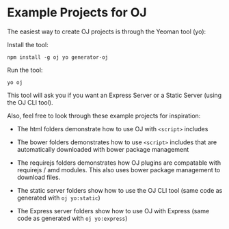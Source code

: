 Example Projects for OJ
===============================================================================

The easiest way to create OJ projects is through the Yeoman tool (yo):

Install the tool:

    npm install -g oj yo generator-oj

Run the tool:

    yo oj

This tool will ask you if you want an Express Server or a Static Server (using the OJ CLI tool).

Also, feel free to look through these example projects for inspiration:

* The html folders demonstrate how to use OJ with `<script>` includes

* The bower folders demonstrates how to use `<script>` includes that are automatically downloaded with bower package management

* The requirejs folders demonstrates how OJ plugins are compatable with requirejs / amd modules. This also uses bower package management to download files.

* The static server folders show how to use the OJ CLI tool (same code as generated with `oj yo:static`)

* The Express server folders show how to use OJ with Express (same code as generated with `oj yo:express`)
